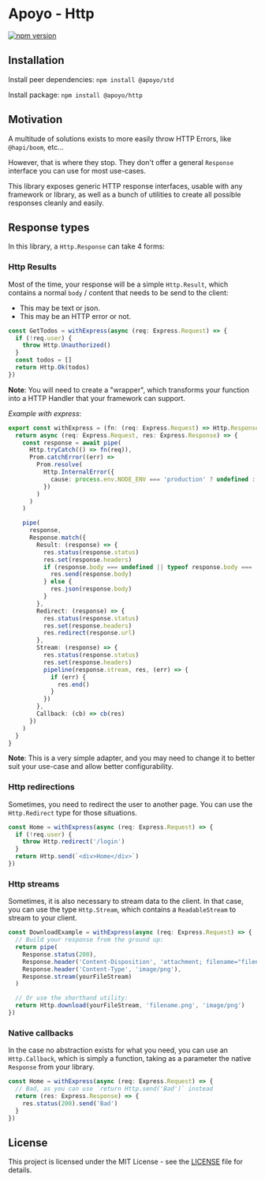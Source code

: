 # Apoyo - Http

[![npm version](https://badgen.net/npm/v/@apoyo/http)](https://www.npmjs.com/package/@apoyo/std)

## Installation

Install peer dependencies:
`npm install @apoyo/std`

Install package:
`npm install @apoyo/http`

## Motivation

A multitude of solutions exists to more easily throw HTTP Errors, like `@hapi/boom`, etc...

However, that is where they stop. They don't offer a general `Response` interface you can use for most use-cases.

This library exposes generic HTTP response interfaces, usable with any framework or library, as well as a bunch of utilities to create all possible responses cleanly and easily.

## Response types

In this library, a `Http.Response` can take 4 forms:

### Http Results

Most of the time, your response will be a simple `Http.Result`, which contains a normal `body` / content that needs to be send to the client:

- This may be text or json.
- This may be an HTTP error or not.

```ts
const GetTodos = withExpress(async (req: Express.Request) => {
  if (!req.user) {
    throw Http.Unauthorized()
  }
  const todos = []
  return Http.Ok(todos)
})
```

**Note**: You will need to create a "wrapper", which transforms your function into a HTTP Handler that your framework can support.

*Example with express*:

```ts
export const withExpress = (fn: (req: Express.Request) => Http.Response | Promise<Http.Response>) => {
  return async (req: Express.Request, res: Express.Response) => {
    const response = await pipe(
      Http.tryCatch(() => fn(req)),
      Prom.catchError((err) =>
        Prom.resolve(
          Http.InternalError({
            cause: process.env.NODE_ENV === 'production' ? undefined : err
          })
        )
      )
    )

    pipe(
      response,
      Response.match({
        Result: (response) => {
          res.status(response.status)
          res.set(response.headers)
          if (response.body === undefined || typeof response.body === 'string') {
            res.send(response.body)
          } else {
            res.json(response.body)
          }
        },
        Redirect: (response) => {
          res.status(response.status)
          res.set(response.headers)
          res.redirect(response.url)
        },
        Stream: (response) => {
          res.status(response.status)
          res.set(response.headers)
          pipeline(response.stream, res, (err) => {
            if (err) {
              res.end()
            }
          })
        },
        Callback: (cb) => cb(res)
      })
    )
  }
}
```

**Note**: This is a very simple adapter, and you may need to change it to better suit your use-case and allow better configurability.

### Http redirections

Sometimes, you need to redirect the user to another page.
You can use the `Http.Redirect` type for those situations.

```ts
const Home = withExpress(async (req: Express.Request) => {
  if (!req.user) {
    throw Http.redirect('/login')
  }
  return Http.send(`<div>Home</div>`)
})
```

### Http streams

Sometimes, it is also necessary to stream data to the client. In that case, you can use the type `Http.Stream`, which contains a `ReadableStream` to stream to your client.

```ts
const DownloadExample = withExpress(async (req: Express.Request) => {
  // Build your response from the ground up:
  return pipe(
    Response.status(200),
    Response.header('Content-Disposition', 'attachment; filename="filename.png'),
    Response.header('Content-Type', 'image/png'),
    Response.stream(yourFileStream)
  )

  // Or use the shorthand utility:
  return Http.download(yourFileStream, 'filename.png', 'image/png')
})
```

### Native callbacks

In the case no abstraction exists for what you need, you can use an `Http.Callback`, which is simply a function, taking as a parameter the native `Response` from your library.

```ts
const Home = withExpress(async (req: Express.Request) => {
  // Bad, as you can use `return Http.send('Bad')` instead
  return (res: Express.Response) => {
    res.status(200).send('Bad')
  }
})
```

## License

This project is licensed under the MIT License - see the [LICENSE](LICENSE) file for details.

